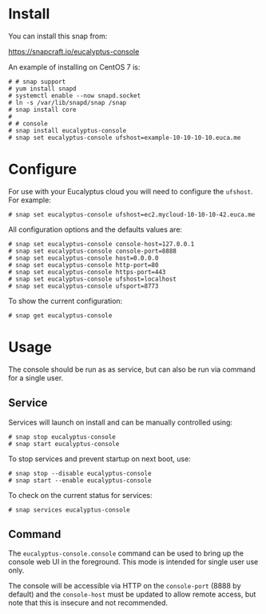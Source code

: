 # Install

You can install this snap from:

  https://snapcraft.io/eucalyptus-console

An example of installing on CentOS 7 is:

```
# # snap support
# yum install snapd
# systemctl enable --now snapd.socket
# ln -s /var/lib/snapd/snap /snap
# snap install core
#
# # console
# snap install eucalyptus-console
# snap set eucalyptus-console ufshost=example-10-10-10-10.euca.me
```

# Configure

For use with your Eucalyptus cloud you will need to configure the
`ufshost`. For example:

```
# snap set eucalyptus-console ufshost=ec2.mycloud-10-10-10-42.euca.me
```

All configuration options and the defaults values are:

```
# snap set eucalyptus-console console-host=127.0.0.1
# snap set eucalyptus-console console-port=8888
# snap set eucalyptus-console host=0.0.0.0
# snap set eucalyptus-console http-port=80
# snap set eucalyptus-console https-port=443
# snap set eucalyptus-console ufshost=localhost
# snap set eucalyptus-console ufsport=8773
```

To show the current configuration:

```
# snap get eucalyptus-console
```

# Usage

The console should be run as as service, but can also be run via
command for a single user.

## Service
Services will launch on install and can be manually controlled using:

```
# snap stop eucalyptus-console
# snap start eucalyptus-console
```

To stop services and prevent startup on next boot, use:

```
# snap stop --disable eucalyptus-console
# snap start --enable eucalyptus-console
```

To check on the current status for services:

```
# snap services eucalyptus-console
```

## Command

The `eucalyptus-console.console` command can be used to bring up the
console web UI in the foreground. This mode is intended for single user
use only.

The console will be accessible via HTTP on the `console-port` (8888 by
default) and the `console-host` must be updated to allow remote access,
but note that this is insecure and not recommended.


